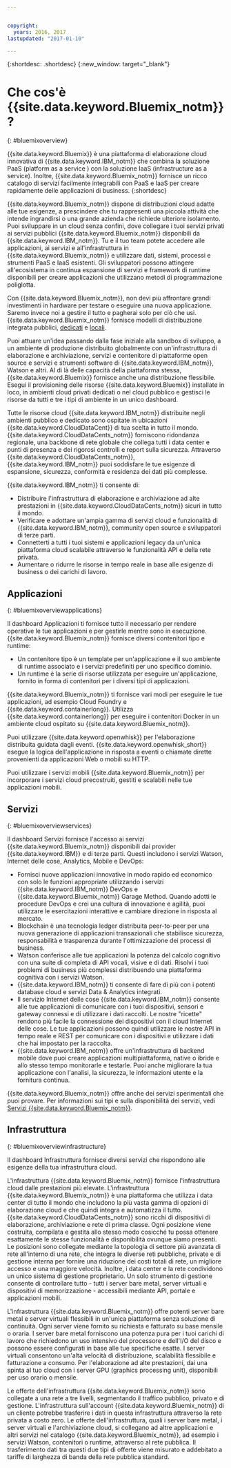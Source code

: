 ```yaml
---


copyright:
  years: 2016, 2017
lastupdated: "2017-01-10"

---
```


{:shortdesc: .shortdesc}
{:new_window: target="_blank"}

# Che cos'è {{site.data.keyword.Bluemix_notm}}?
{: #bluemixoverview}

{{site.data.keyword.Bluemix}} è una piattaforma di elaborazione cloud innovativa di {{site.data.keyword.IBM_notm}} che combina la soluzione PaaS (platform as a service ) con la soluzione IaaS (infrastructure as a service). Inoltre, {{site.data.keyword.Bluemix_notm}} fornisce un ricco catalogo di servizi facilmente integrabili con PaaS e IaaS per creare rapidamente delle applicazioni di business.
{:shortdesc}

{{site.data.keyword.Bluemix_notm}} dispone di distribuzioni cloud adatte alle tue esigenze, a prescindere che tu rappresenti una piccola attività che intende ingrandirsi o una grande azienda che richiede ulteriore isolamento. Puoi sviluppare in un cloud senza confini, dove collegare i tuoi servizi privati ai servizi pubblici {{site.data.keyword.Bluemix_notm}} disponibili da {{site.data.keyword.IBM_notm}}. Tu e il tuo team potete accedere alle applicazioni, ai servizi e all'infrastruttura in {{site.data.keyword.Bluemix_notm}} e utilizzare dati, sistemi, processi e strumenti PaaS e IaaS esistenti. Gli sviluppatori possono attingere all'ecosistema in continua espansione di servizi e framework di runtime disponibili per creare applicazioni che utilizzano metodi di programmazione poliglotta.
 
Con {{site.data.keyword.Bluemix_notm}}, non devi più affrontare grandi investimenti in hardware per testare o eseguire una nuova applicazione. Saremo invece noi a gestire il tutto e pagherai solo per ciò che usi. {{site.data.keyword.Bluemix_notm}} fornisce modelli di distribuzione integrata pubblici, [dedicati](/docs/dedicated/index.html) e [locali](/docs/local/index.html). 

Puoi attuare un'idea passando dalla fase iniziale alla sandbox di sviluppo, a un ambiente di produzione distribuito globalmente con un'infrastruttura di elaborazione e archiviazione, servizi e contenitore di piattaforme open source e servizi e strumenti software di {{site.data.keyword.IBM_notm}}, Watson e altri. Al di là delle capacità della piattaforma stessa, {{site.data.keyword.Bluemix}} fornisce anche una distribuzione flessibile. Esegui il provisioning delle risorse {{site.data.keyword.Bluemix}} installate in loco, in ambienti cloud privati dedicati o nel cloud pubblico e gestisci le risorse da tutti e tre i tipi di ambiente in un unico dashboard.
 
Tutte le risorse cloud {{site.data.keyword.IBM_notm}} distribuite negli ambienti pubblico e dedicato sono ospitate in ubicazioni {{site.data.keyword.CloudDataCent}} di tua scelta in tutto il mondo. {{site.data.keyword.CloudDataCents_notm}} forniscono ridondanza regionale, una backbone di rete globale che collega tutti i data center e punti di presenza e dei rigorosi controlli e report sulla sicurezza. Attraverso {{site.data.keyword.CloudDataCents_notm}}, {{site.data.keyword.IBM_notm}} puoi soddisfare le tue esigenze di espansione, sicurezza, conformità e residenza dei dati più complesse. 

{{site.data.keyword.IBM_notm}} ti consente di:

* Distribuire l'infrastruttura di elaborazione e archiviazione ad alte prestazioni in {{site.data.keyword.CloudDataCents_notm}} sicuri in tutto il mondo.
* Verificare e adottare un'ampia gamma di servizi cloud e funzionalità di {{site.data.keyword.IBM_notm}}, community open source e sviluppatori di terze parti.
* Connetterti a tutti i tuoi sistemi e applicazioni legacy da un'unica piattaforma cloud scalabile attraverso le funzionalità API e della rete privata.
* Aumentare o ridurre le risorse in tempo reale in base alle esigenze di business o dei carichi di lavoro.

## Applicazioni
{: #bluemixoverviewapplications}

Il dashboard Applicazioni ti fornisce tutto il necessario per rendere operative le tue applicazioni e per gestirle mentre sono in esecuzione. {{site.data.keyword.Bluemix_notm}} fornisce diversi contenitori tipo e runtime:

* Un contenitore tipo è un template per un'applicazione e il suo ambiente di runtime associato e i servizi predefiniti per uno specifico dominio. 
* Un runtime è la serie di risorse utilizzata per eseguire un'applicazione, fornito in forma di contenitori per i diversi tipi di applicazioni.

{{site.data.keyword.Bluemix_notm}} ti fornisce vari modi per eseguire le tue applicazioni, ad esempio Cloud Foundry e {{site.data.keyword.containerlong}}. Utilizza {{site.data.keyword.containerlong}} per eseguire i contenitori Docker in un ambiente cloud ospitato su {{site.data.keyword.Bluemix_notm}}. 

Puoi utilizzare {{site.data.keyword.openwhisk}} per l'elaborazione distribuita guidata dagli eventi. {{site.data.keyword.openwhisk_short}} esegue la logica dell'applicazione in risposta a eventi o chiamate dirette provenienti da applicazioni Web o mobili su HTTP.
 
Puoi utilizzare i servizi mobili {{site.data.keyword.Bluemix_notm}} per incorporare i servizi cloud precostruiti, gestiti e scalabili nelle tue applicazioni mobili. 

## Servizi
{: #bluemixoverviewservices}

Il dashboard Servizi fornisce l'accesso ai servizi {{site.data.keyword.Bluemix_notm}} disponibili dai provider {{site.data.keyword.IBM}} e di terze parti. Questi includono i servizi Watson, Internet delle cose, Analytics, Mobile e DevOps:

* Fornisci nuove applicazioni innovative in modo rapido ed economico con solo le funzioni appropriate utilizzando i servizi {{site.data.keyword.IBM_notm}} DevOps e {{site.data.keyword.Bluemix_notm}} Garage Method. Quando adotti le procedure DevOps e crei una cultura di innovazione e agilità, puoi utilizzare le esercitazioni interattive e cambiare direzione in risposta al mercato.
* Blockchain è una tecnologia ledger distribuita peer-to-peer per una nuova generazione di applicazioni transazionali che stabilisce sicurezza, responsabilità e trasparenza durante l'ottimizzazione dei processi di business.  
* Watson conferisce alle tue applicazioni la potenza del calcolo cognitivo con una suite di completa di API vocali, visive e di dati.  Risolvi i tuoi problemi di business più complessi distribuendo una piattaforma cognitiva con i servizi Watson.
* {{site.data.keyword.IBM_notm}} ti consente di fare di più con i potenti database cloud e servizi Data & Analytics integrati. 
* Il servizio Internet delle cose {{site.data.keyword.IBM_notm}} consente alle tue applicazioni di comunicare con i tuoi dispositivi, sensori e gateway connessi e di utilizzare i dati raccolti. Le nostre "ricette" rendono più facile la connessione dei dispositivi con il cloud Internet delle cose. Le tue applicazioni possono quindi utilizzare le nostre API in tempo reale e REST per comunicare con i dispositivi e utilizzare i dati che hai impostato per la raccolta. 
* {{site.data.keyword.IBM_notm}} offre un'infrastruttura di backend mobile dove puoi creare applicazioni multipiattaforma, native o ibride e allo stesso tempo monitorarle e testarle. Puoi anche migliorare la tua applicazione con l'analisi, la sicurezza, le informazioni utente e la fornitura continua. 
 
{{site.data.keyword.Bluemix_notm}} offre anche dei servizi sperimentali che puoi provare. Per informazioni sui tipi e sulla disponibilità dei servizi, vedi [Servizi {{site.data.keyword.Bluemix_notm}}](/docs/services/index.html).


## Infrastruttura
{: #bluemixoverviewinfrastructure}

Il dashboard Infrastruttura fornisce diversi servizi che rispondono alle esigenze della tua infrastruttura cloud.

L'infrastruttura {{site.data.keyword.Bluemix_notm}} fornisce l'infrastruttura cloud dalle prestazioni più elevate. L'infrastruttura {{site.data.keyword.Bluemix_notm}} è una piattaforma che utilizza i data center di tutto il mondo che includono la più vasta gamma di opzioni di elaborazione cloud e che quindi integra e automatizza il tutto. {{site.data.keyword.CloudDataCents_notm}} sono ricchi di dispositivi di elaborazione, archiviazione e rete di prima classe. Ogni posizione viene costruita, compilata e gestita allo stesso modo cosicché tu possa ottenere esattamente le stesse funzionalità e disponibilità ovunque siamo presenti. Le posizioni sono collegate mediante la topologia di settore più avanzata di rete all'interno di una rete, che integra le diverse reti pubbliche, private e di gestione interna per fornire una riduzione dei costi totali di rete, un migliore accesso e una maggiore velocità. Inoltre, i data center e la rete condividono un unico sistema di gestione proprietario. Un solo strumento di gestione consente di controllare tutto - tutti i server bare metal, server virtuali e dispositivi di memorizzazione - accessibili mediante API, portale e applicazioni mobili.

L'infrastruttura {{site.data.keyword.Bluemix_notm}} offre potenti server bare metal e server virtuali flessibili in un'unica piattaforma senza soluzione di continuità. Ogni server viene fornito su richiesta e fatturato su base mensile o oraria. I server bare metal forniscono una potenza pura per i tuoi carichi di lavoro che richiedono un uso intensivo del processore e dell'I/O del disco e possono essere configurati in base alle tue specifiche esatte. I server virtuali consentono un'alta velocità di distribuzione, scalabilità flessibile e fatturazione a consumo. Per l'elaborazione ad alte prestazioni, dai una spinta al tuo cloud con i server GPU (graphics processing unit), disponibili per uso orario o mensile. 

Le offerte dell'infrastruttura {{site.data.keyword.Bluemix_notm}} sono collegate a una rete a tre livelli, segmentando il traffico pubblico, privato e di gestione. L'infrastruttura sull'account {{site.data.keyword.Bluemix_notm}} di un cliente potrebbe trasferire i dati in questa infrastruttura attraverso la rete privata a costo zero. Le offerte dell'infrastruttura, quali i server bare metal, i server virtuali e l'archiviazione cloud, si collegano ad altre applicazioni e altri servizi nel catalogo {{site.data.keyword.Bluemix_notm}}, ad esempio i servizi Watson, contenitori o runtime, attraverso al rete pubblica. Il trasferimento dati tra questi due tipi di offerte viene misurato e addebitato a tariffe di larghezza di banda della rete pubblica standard.

